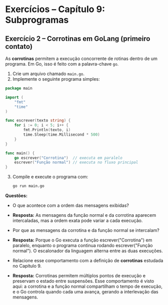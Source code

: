 # Exercícios – Capítulo 9: Subprogramas

## Exercício 2 – Corrotinas em GoLang (primeiro contato)
As **corrotinas** permitem a execução concorrente de rotinas dentro de um programa. Em Go, isso é feito com a palavra-chave `go`.

1. Crie um arquivo chamado `main.go`.
2. Implemente o seguinte programa simples:

```go
package main

import (
    "fmt"
    "time"
)

func escrever(texto string) {
    for i := 0; i < 5; i++ {
        fmt.Println(texto, i)
        time.Sleep(time.Millisecond * 500)
    }
}

func main() {
    go escrever("Corrotina")  // executa em paralelo
    escrever("Função normal") // executa no fluxo principal
}
```

3. Compile e execute o programa com:
   ```bash
   go run main.go
   ```

**Questões:**
- O que acontece com a ordem das mensagens exibidas?

- **Resposta:** As mensagens da função normal e da corrotina aparecem intercaladas, mas a ordem exata pode variar a cada execução.

- Por que as mensagens da corrotina e da função normal se intercalam?

- **Resposta:** Porque o Go executa a função escrever("Corrotina") em paralelo, enquanto o programa continua rodando escrever("Função normal"). O escalonador da linguagem alterna entre as duas execuções.

- Relacione esse comportamento com a definição de **corrotinas** estudada no Capítulo 9.

- **Resposta:** Corrotinas permitem múltiplos pontos de execução e preservam o estado entre suspensões. Esse comportamento é visto aqui: a corrotina e a função normal compartilham o tempo de execução, e o Go controla quando cada uma avança, gerando a interlevação das mensagens.

